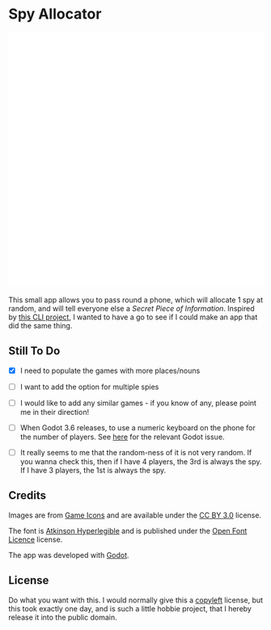# Spy Allocator

<picture>
    <source media="(prefers-color-scheme: dark)" srcset="https://raw.githubusercontent.com/IMP1/spy-allocator/master/assets/spy.png">
    <source media="(prefers-color-scheme: light)" srcset="https://raw.githubusercontent.com/IMP1/spy-allocator/master/assets/spy.png"> <!-- TODO: Have a light theme version -->
    <img alt="Shows an stylised icon of a spy." src="https://raw.githubusercontent.com/IMP1/spy-allocator/master/assets/spy.png">
</picture>

This small app allows you to pass round a phone, which will allocate 1 spy at random, and will tell everyone else a *Secret Piece of Information*.
Inspired by [this CLI project](https://github.com/bevanswanson/secret-artist), I wanted to have a go to see if I could make an app that did the same thing.


## Still To Do

  - [X] I need to populate the games with more places/nouns
  - [ ] I want to add the option for multiple spies
  - [ ] I would like to add any similar games - if you know of any, please point me in their direction!
  - [ ] When Godot 3.6 releases, to use a numeric keyboard on the phone for the number of players. See [here](https://github.com/godotengine/godot-proposals/issues/1511) for the relevant Godot issue.
  - [ ] It really seems to me that the random-ness of it is not very random. If you wanna check this, then if I have 4 players, the 3rd is always the spy. If I have 3 players, the 1st is always the spy.


## Credits

Images are from [Game Icons](https://game-icons.net/) and are available under the [CC BY 3.0](https://creativecommons.org/licenses/by/3.0/) license.

The font is [Atkinson Hyperlegible](https://github.com/googlefonts/atkinson-hyperlegible) and is published under the [Open Font Licence](https://scripts.sil.org/cms/scripts/page.php?site_id=nrsi&id=OFL) license.

The app was developed with [Godot](https://godotengine.org/en).


## License

Do what you want with this. I would normally give this a [copyleft](https://copyleft.org/) license, but this took exactly one day, and is such a little hobbie project, that I hereby release it into the public domain.

